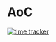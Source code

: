 # AoC

[![time tracker](https://wakatime.com/badge/github/dl90/AoC.svg)](https://wakatime.com/badge/github/dl90/AoC)

